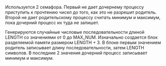 Используется 2 семафора. Первый не дает дочернему процессу приступить к прочтению чисел до того, как это не разрешит родитель. Второй не дает родительскому процессу считать минимум и максимум, пока дочерний процесс их туда не запишет.

Генерируются случайные числовые последовательности длиной LENGTH со значениями от 0 до MAX_NUM. Изначально создается блок разделяемой памяти размером LENGTH + 3. В блоке первым значением родитель записывает длину последовательности, затем LENGTH символов. В последние 2 значения дочерний процесс записывает минимум и максимум.
